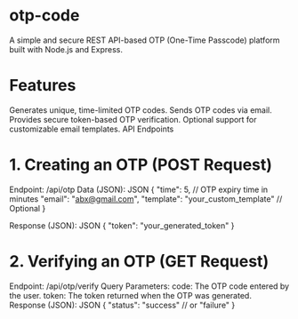 # otp-code
A simple and secure REST API-based OTP (One-Time Passcode) platform built with Node.js and Express.

# Features
Generates unique, time-limited OTP codes.
Sends OTP codes via email.
Provides secure token-based OTP verification.
Optional support for customizable email templates.
API Endpoints
# 1. Creating an OTP (POST Request)

Endpoint: /api/otp
Data (JSON):
JSON
{
  "time": 5,  // OTP expiry time in minutes
  "email": "abx@gmail.com",
  "template": "your_custom_template" // Optional 
}

Response (JSON):
JSON
{
  "token": "your_generated_token"
}

# 2. Verifying an OTP (GET Request)

Endpoint: /api/otp/verify
Query Parameters:
code: The OTP code entered by the user.
token: The token returned when the OTP was generated.
Response (JSON):
JSON
{
  "status": "success" // or "failure"
}
